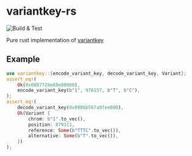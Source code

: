 # variantkey-rs

![Build & Test](https://github.com/informationsea/variantkey-rs/workflows/Build%20&%20Test/badge.svg)

Pure rust implementation of [variantkey](https://github.com/Genomicsplc/variantkey)

## Example
```rust
use variantkey::{encode_variant_key, decode_variant_key, Variant};
assert_eq!(
    Ok(0x0807728e88e80000),
    encode_variant_key(b"1", 976157, b"T", b"C"),
);
assert_eq!(
    decode_variant_key(0x0806b567a0fee000),
    Ok(Variant {
        chrom: b"1".to_vec(),
        position: 879311,
        reference: Some(b"TTTC".to_vec()),
        alternative: Some(b"T".to_vec()),
    })
);
```